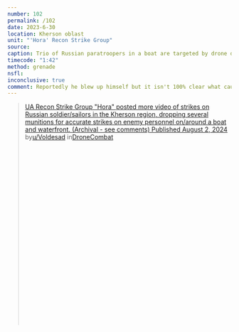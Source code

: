 ```yaml
---
number: 102
permalink: /102
date: 2023-6-30
location: Kherson oblast
unit: "'Hora' Recon Strike Group"
source: 
caption: Trio of Russian paratroopers in a boat are targeted by drone dropped grenades. One of them eventually blows himself up sending his body into the air spectacularly
timecode: "1:42"
method: grenade
nsfl: 
inconclusive: true
comment: Reportedly he blew up himself but it isn't 100% clear what caused the explosion.
---
```

<blockquote class="reddit-embed-bq" style="height:500px" data-embed-height="586"><a href="https://www.reddit.com/r/DroneCombat/comments/1ei6wvt/ua_recon_strike_group_hora_posted_more_video_of/">UA Recon Strike Group "Hora" posted more video of strikes on Russian soldier/sailors in the Kherson region, dropping several munitions for accurate strikes on enemy personnel on/around a boat and waterfront. (Archival - see comments) Published August 2, 2024</a><br> by<a href="https://www.reddit.com/user/Voldesad/">u/Voldesad</a> in<a href="https://www.reddit.com/r/DroneCombat/">DroneCombat</a></blockquote><script async="" src="https://embed.reddit.com/widgets.js" charset="UTF-8"></script>